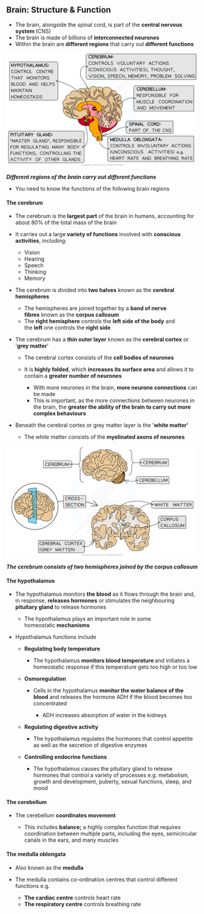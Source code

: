 Brain: Structure & Function
---------------------------

* The brain, alongside the spinal cord, is part of the <b>central nervous system </b>(CNS)
* The brain is made of billions of<b> interconnected neurones </b>
* Within the brain are<b> different regions</b> that carry out<b> different functions</b>

![The-Brain-Structure](The-Brain-Structure.png)

<i><b>Different regions of the brain carry out different functions</b></i>

* You need to know the functions of the following brain regions

#### The cerebrum

* The cerebrum is the<b> largest part</b> of the brain in humans, accounting for about 80% of the total mass of the brain
* It carries out a large<b> variety of functions</b> involved with <b>conscious activities</b>, including:

  + Vision
  + Hearing
  + Speech
  + Thinking
  + Memory
* The cerebrum is divided into<b> two halves</b> known as the <b>cerebral hemispheres</b>

  + The hemispheres are joined together by a <b>band of nerve fibres</b> known as the <b>corpus callosum</b>
  + The <b>right hemisphere</b> controls the <b>left side of the body</b> and the <b>left</b> one controls the <b>right side</b>
* The cerebrum has a <b>thin outer layer</b> known as the<b> cerebral cortex</b> or '<b>grey matter</b>'

  + The cerebral cortex consists of the <b>cell bodies of neurones</b>
  + It is<b> highly folded</b>, which <b>increases its surface area</b> and allows it to contain a <b>greater number of neurones</b>

    - With more neurones in the brain, <b>more neurone connections</b> can be made
    - This is important, as the more connections between neurones in the brain, the <b>greater the ability of the brain to carry out more complex behaviours</b>
* Beneath the cerebral cortex or grey matter layer is the '<b>white matter'</b>

  + The white matter consists of the <b>myelinated axons of neurones</b>

![Brain cross-section](Brain-cross-section.png)

<i><b>The cerebrum consists of two hemispheres joined by the corpus callosum</b></i>

#### The hypothalamus

* The hypothalamus monitors <b>the blood</b> as it flows through the brain and, in response, <b>releases hormones</b> or<b> </b>stimulates<b> </b>the<b> </b>neighbouring<b> pituitary gland</b> to release hormones

  + The hypothalamus plays an important role in some homeostatic<b> mechanisms</b>
* Hypothalamus functions include

  + <b>Regulating body temperature</b>

    - The hypothalamus <b>monitors blood temperature </b>and initiates a homeostatic response if this temperature gets too high or too low
  + <b>Osmoregulation</b>

    - Cells in the hypothalamus <b>monitor the water balance of the blood</b> and releases the hormone ADH if the blood becomes too concentrated

      * ADH increases absorption of water in the kidneys
  + <b>Regulating digestive activity</b>

    - The hypothalamus regulates the hormones that control appetite as well as the secretion of digestive enzymes
  + <b>Controlling endocrine functions</b>

    - The hypothalamus causes the pituitary gland to release hormones that control a variety of processes e.g. metabolism, growth and development, puberty, sexual functions, sleep, and mood

#### The cerebellum

* The cerebellum <b>coordinates movement</b>

  + This includes <b>balance;</b> a highly complex function that requires coordination between multiple parts, including the eyes, semicircular canals in the ears, and many muscles

#### The medulla oblongata

* Also known as the <b>medulla</b>
* The medulla contains co-ordination centres that control different functions e.g.

  + <b>The cardiac centre</b> controls heart rate
  + <b>The respiratory centre</b> controls breathing rate